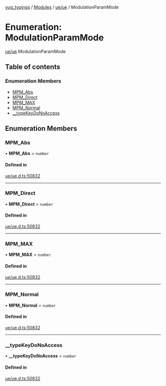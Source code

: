 [yug_typings](../README.md) / [Modules](../modules.md) / [ue/ue](../modules/ue_ue.md) / ModulationParamMode

# Enumeration: ModulationParamMode

[ue/ue](../modules/ue_ue.md).ModulationParamMode

## Table of contents

### Enumeration Members

- [MPM\_Abs](ue_ue.ModulationParamMode.md#mpm_abs)
- [MPM\_Direct](ue_ue.ModulationParamMode.md#mpm_direct)
- [MPM\_MAX](ue_ue.ModulationParamMode.md#mpm_max)
- [MPM\_Normal](ue_ue.ModulationParamMode.md#mpm_normal)
- [\_\_typeKeyDoNoAccess](ue_ue.ModulationParamMode.md#__typekeydonoaccess)

## Enumeration Members

### MPM\_Abs

• **MPM\_Abs** = `number`

#### Defined in

[ue/ue.d.ts:50832](https://github.com/YugMetaverse/yug_typings/blob/25cad34/ue/ue.d.ts#L50832)

___

### MPM\_Direct

• **MPM\_Direct** = `number`

#### Defined in

[ue/ue.d.ts:50832](https://github.com/YugMetaverse/yug_typings/blob/25cad34/ue/ue.d.ts#L50832)

___

### MPM\_MAX

• **MPM\_MAX** = `number`

#### Defined in

[ue/ue.d.ts:50832](https://github.com/YugMetaverse/yug_typings/blob/25cad34/ue/ue.d.ts#L50832)

___

### MPM\_Normal

• **MPM\_Normal** = `number`

#### Defined in

[ue/ue.d.ts:50832](https://github.com/YugMetaverse/yug_typings/blob/25cad34/ue/ue.d.ts#L50832)

___

### \_\_typeKeyDoNoAccess

• **\_\_typeKeyDoNoAccess** = `number`

#### Defined in

[ue/ue.d.ts:50832](https://github.com/YugMetaverse/yug_typings/blob/25cad34/ue/ue.d.ts#L50832)
